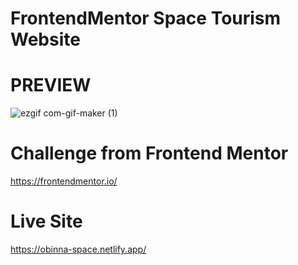 # FrontendMentor Space Tourism Website

# PREVIEW
![ezgif com-gif-maker (1)](https://user-images.githubusercontent.com/105124616/167291553-00cd2357-aaab-4149-a37e-9e525470973a.gif)

# Challenge from Frontend Mentor 
https://frontendmentor.io/

# Live Site 
https://obinna-space.netlify.app/

